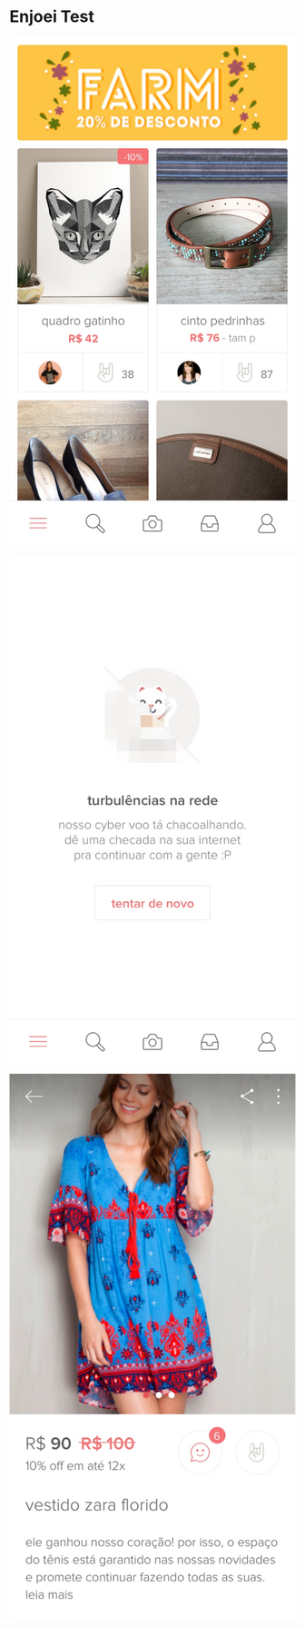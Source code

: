 # Enjoei Test

![alt text](https://raw.githubusercontent.com/vicolmoraes/Enjoei/master/screenshots/01-listing.jpg)

![alt text](https://raw.githubusercontent.com/vicolmoraes/Enjoei/master/screenshots/02-error.jpg)

![alt text](https://raw.githubusercontent.com/vicolmoraes/Enjoei/master/screenshots/03-product.jpg)


